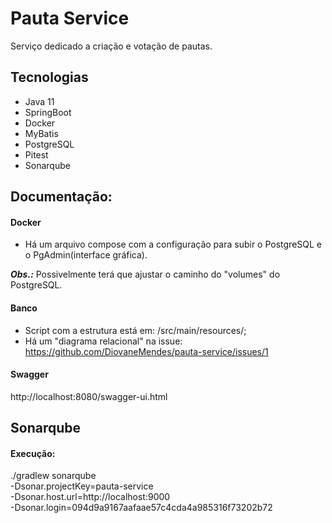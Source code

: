 # Pauta Service
Serviço dedicado a criação e votação de pautas.

## Tecnologias
- Java 11
- SpringBoot
- Docker
- MyBatis
- PostgreSQL
- Pitest
- Sonarqube

## Documentação: 
#### Docker
- Há um arquivo compose com a configuração para subir o PostgreSQL e o PgAdmin(interface gráfica).

***Obs.:*** Possivelmente terá que ajustar o caminho do "volumes" do PostgreSQL.

#### Banco
- Script com a estrutura está em: /src/main/resources/;
- Há um "diagrama relacional" na issue: https://github.com/DiovaneMendes/pauta-service/issues/1

#### Swagger
http://localhost:8080/swagger-ui.html

## Sonarqube
#### Execução:
./gradlew sonarqube \
  -Dsonar.projectKey=pauta-service \
  -Dsonar.host.url=http://localhost:9000 \
  -Dsonar.login=094d9a9167aafaae57c4cda4a985316f73202b72

